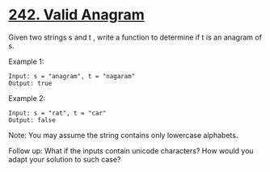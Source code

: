 # [242. Valid Anagram](https://leetcode.com/problems/valid-anagram/)

Given two strings s and t , write a function to determine if t is an anagram of s.

Example 1:

```Text
Input: s = "anagram", t = "nagaram"
Output: true
```
Example 2:

```Text
Input: s = "rat", t = "car"
Output: false
```

Note:
You may assume the string contains only lowercase alphabets.

Follow up:
What if the inputs contain unicode characters? How would you adapt your solution to such case?
